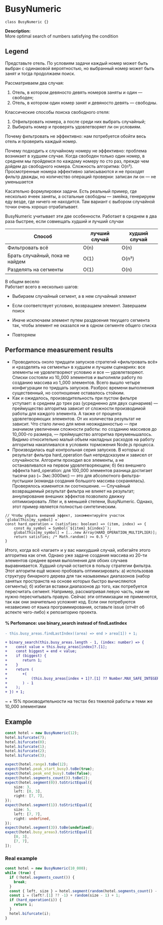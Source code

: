 # BusyNumeric
`class BusyNumeric {}`

**Description:**  
More optimal search of numbers satisfying the condition


## Legend
Представьте отель. По условиям задачи каждый номер может быть выбран с одинаковой вероятностью, но выбранный номер может быть занят и тогда продолжаем поиск.

Рассматриваем два случая:
1. Отель, в котором девяносто девять номеров заняты и один — свободен;
2. Отель, в котором один номер занят и девяносто девять — свободны.

Классические способы поиска свободного отеля:
1. Отфильтровать номера, а после среди них выбрать случайный;
2. Выбирать номер и проверять удовлетворяет ли он условиям.

Почему фильтровать не эффективно: нам потребуется обойти весь отель и проверить каждый номер.

Почему подходить к случайному номеру не эффективно: проблема возникает в худшем случае. Когда свободен только один номер, в среднем мы пройдемся по каждому номеру по сто раз, прежде чем дойдем до свободного номера. Сложность алгоритма: O(n²).  
  Просмотренные номера эффективно записываются и не проходят фильтр дважды, но количество операций проверки: записан ли он — не уменьшается

Касательно формулировки задачи. Есть реальный пример, где несколько ячеек заняты, а остальные свободны — змейка, генерируем еду везде, где ничего не находится. Там вариант с выбором случайной точки очень хорошо отрабатывает.

BusyNumeric учитывает эти две особенности. Работает в среднем в два раза быстрее, если совмещать худший и лучший случаи

| Способ                              | лучший случай | худший случай |
| -------------------------           | ------------- | ------------- |
| Фильтровать всё                     | O(n)          | O(n)          |
| Брать случайный, пока не найдем     | O(1)          | O(n²)         |
| Разделять на сегменты               | O(1)          | O(n)          |


В общем весело  
Работает всего в несколько шагов:

- Выбираем случайный сегмент, а в нем случайный элемент 

- Если соответствует условию, возвращаем элемент. Завершаем поиск

- Иначе исключаем элемент путем раздвоения текущего сегмента так, чтобы элемент не оказался ни в одном сегменте общего списка

- Повторяем

## Performance measurement results
- Проводилось около тридцати запусков стратегий «фильтровать всё» и «разделять на сегменты» в худшем и лучшем сценариях: все элементы не удовлетворяют условию и все — удовлетворяют. Списки состояли из 10_000 элементов и выполняли работу по созданию массива из 1_000 элементов. Всего вышло четыре конфигурации по тридцать запусков. Разброс времени выполнения существенный, но соотношение оставалось стойким.
- Как и ожидалось, производительность при пустом фильтре уступает: в среднем до трех раз (усредненно для двух сценариев) — преймущество алгоритма зависит от сложности производимой работы для каждого элемента. А также от процента удовлетворяющих элементов. От их количества результат не зависит. Что стало лично для меня неожиданностью — при значимом увеличении сложности работы: по созданию массивов до 10_000-го размера, — преймущество алгоритма преуменьшалось. Видимо относительно малый объем накладных расходов на работу алгоритма накапливался в условиях торможения Node.js процесса. 
- Производилась ещё контрольная серия запусков. В которых а) результат фильтра hard_operation был непредсказуем и зависел от случайности. Алгоритм проходил все элементы, а не останавливался на первом удовлетворяющем; б) без внешнего эффекта hard_operation: для 100_000 элементов разница достигает тысячи раз (~ 3мс:3000мс) — это для абсолютного фильтра-пустышки (команда создания большого массива сохранялась).  
Проверялось изменится ли соотношение. — Cлучайный возвращаемый результат фильтра не влияет на результат; аннулирование внешних эффектов позволило движку оптимизировать .filter и, в меньшей степени, BusyNumeric. Однако, этот пример является полностью синтетическим.
```
// Чтобы убрать внешний эффект, закомментируйте участок `globalThis[my_symbol] =`
const hard_operation = (satisfies: boolean) => (item, index) => {
    const my_symbol = Symbol(`${item}_${index}`);
    globalThis[my_symbol] = [...new Array(HARD_OPERATION_MULTIPLIER)];
    return satisfies; /* Math.random() >= 0.5 */
}
```
Итого, когда всё «лагает» и у вас наихудший случай, избегайте этого алгоритма как огня. Однако уже задаче создания массива из 20-ти элементов среднее время выполнения для обоих случаев выравнивается. Худший случай остается в пользу стратегии фильтра. Этот алгоритм ещё можно пробовать оптимизировать: а) использовав структуру бинарного дерева для так называемых диапазонов (набор занятых пространств на основе которых быстро вычисляются сегменты); б) избегая вставки диапазонов до того, как потребуется пересчитать сегмент. Например, рассматривая левую часть, нам не нужно пересчитывать правую. Сейчас эти оптимизации не применются, так как они значительно усложнят код. Если они потребуются независимо от языка программирования, оставьте issue (отчёт об аспекте чего-либо) к репозиторию проекта. 

#### % Perfomance: use binary_search instead of findLastIndex
```diff
- this.busy_areas.findLastIndex((area) => end > area[1]) + 1;

+ binary_search(this.busy_areas.length - 1, (index: number) => {
+	 const value = this.busy_areas[index]?.[1];
+	 const biggest = end < value;
+	 if (biggest) {
+	 	return 1;
+	 }
+	 return (
+	 	+(
+	 		(this.busy_areas[index + 1]?.[1] ?? Number.MAX_SAFE_INTEGER) > end
+	 	) - 1
+	 );
+ }) + 1;
```
~ + 15% производительности на тестах без тяжелой работы и теми же 10_000 элементами


## Example
```ts
const hotel = new BusyNumeric(12);
hotel.bifurcate(7);
hotel.bifurcate(0);
hotel.bifurcate(1);
hotel.bifurcate(2);
hotel.bifurcate(3);

expect(hotel.range).toBe(12);
expect(hotel.peak_start_busy).toBe(true);
expect(hotel.peak_end_busy).toBe(false);
expect(hotel.segments_count()).toBe(2);
expect(hotel.segment(0)).toStrictEqual({
    size: 3,
    left: [0, 3],
    right: [7, 7],
});
expect(hotel.segment(1)).toStrictEqual({
    size: 5,
    left: [7, 7],
    right: undefined,
});
expect(hotel.segment(3)).toBe(undefined);
expect(hotel.busy_areas).toStrictEqual([
    [0, 3],
    [7, 7],
]);

```

### Real example
```ts
const hotel = new BusyNumeric(10_000);
while (true) {
  if (!hotel.segments_count()) {
    break;
  }
  const { left, size } = hotel.segment(random(hotel.segments_count() - 1))!;
  const i = (left?.[1] ?? -1) + random(size - 1) + 1;
  if (hard_operation(i)) {
    return i;
  }
  hotel.bifurcate(i);
}
```

